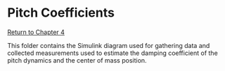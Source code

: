 # Pitch Coefficients

[Return to Chapter 4](../Chapter%204.md)

This folder contains the Simulink diagram used for gathering data and collected measurements used to estimate the damping coefficient of the pitch dynamics and the center of mass position.
